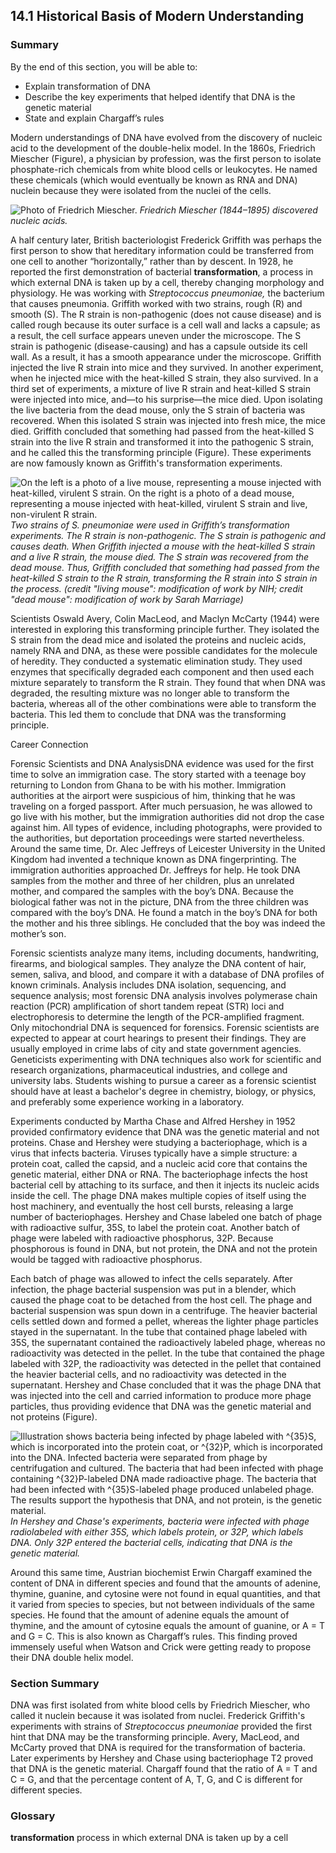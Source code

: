 ##  14.1 Historical Basis of Modern Understanding 

### Summary

By the end of this section, you will be able to: 

  - Explain transformation of DNA
  - Describe the key experiments that helped identify that DNA is the genetic material
  - State and explain Chargaff’s rules

Modern understandings of DNA have evolved from the discovery of nucleic acid to the development of the double-helix model. In the 1860s, Friedrich Miescher (Figure), a physician by profession, was the first person to isolate phosphate-rich chemicals from white blood cells or leukocytes. He named these chemicals (which would eventually be known as RNA and DNA) nuclein because they were isolated from the nuclei of the cells.

![Photo of Friedrich Miescher.][1] _Friedrich Miescher (1844–1895) discovered nucleic acids._

A half century later, British bacteriologist Frederick Griffith was perhaps the first person to show that hereditary information could be transferred from one cell to another “horizontally,” rather than by descent. In 1928, he reported the first demonstration of bacterial **transformation**, a process in which external DNA is taken up by a cell, thereby changing morphology and physiology. He was working with _Streptococcus pneumoniae,_ the bacterium that causes pneumonia. Griffith worked with two strains, rough (R) and smooth (S). The R strain is non-pathogenic (does not cause disease) and is called rough because its outer surface is a cell wall and lacks a capsule; as a result, the cell surface appears uneven under the microscope. The S strain is pathogenic (disease-causing) and has a capsule outside its cell wall. As a result, it has a smooth appearance under the microscope. Griffith injected the live R strain into mice and they survived. In another experiment, when he injected mice with the heat-killed S strain, they also survived. In a third set of experiments, a mixture of live R strain and heat-killed S strain were injected into mice, and—to his surprise—the mice died. Upon isolating the live bacteria from the dead mouse, only the S strain of bacteria was recovered. When this isolated S strain was injected into fresh mice, the mice died. Griffith concluded that something had passed from the heat-killed S strain into the live R strain and transformed it into the pathogenic S strain, and he called this the transforming principle (Figure). These experiments are now famously known as Griffith's transformation experiments.

![On the left is a photo of a live mouse, representing a mouse injected with heat-killed, virulent S strain. On the right is a photo of a dead mouse, representing a mouse injected with heat-killed, virulent S strain and live, non-virulent R strain.][2] _Two strains of _S. pneumoniae_ were used in Griffith’s transformation experiments. The R strain is non-pathogenic. The S strain is pathogenic and causes death. When Griffith injected a mouse with the heat-killed S strain and a live R strain, the mouse died. The S strain was recovered from the dead mouse. Thus, Griffith concluded that something had passed from the heat-killed S strain to the R strain, transforming the R strain into S strain in the process. (credit "living mouse": modification of work by NIH; credit "dead mouse": modification of work by Sarah Marriage)_

Scientists Oswald Avery, Colin MacLeod, and Maclyn McCarty (1944) were interested in exploring this transforming principle further. They isolated the S strain from the dead mice and isolated the proteins and nucleic acids, namely RNA and DNA, as these were possible candidates for the molecule of heredity. They conducted a systematic elimination study. They used enzymes that specifically degraded each component and then used each mixture separately to transform the R strain. They found that when DNA was degraded, the resulting mixture was no longer able to transform the bacteria, whereas all of the other combinations were able to transform the bacteria. This led them to conclude that DNA was the transforming principle.

Career Connection

Forensic Scientists and DNA AnalysisDNA evidence was used for the first time to solve an immigration case. The story started with a teenage boy returning to London from Ghana to be with his mother. Immigration authorities at the airport were suspicious of him, thinking that he was traveling on a forged passport. After much persuasion, he was allowed to go live with his mother, but the immigration authorities did not drop the case against him. All types of evidence, including photographs, were provided to the authorities, but deportation proceedings were started nevertheless. Around the same time, Dr. Alec Jeffreys of Leicester University in the United Kingdom had invented a technique known as DNA fingerprinting. The immigration authorities approached Dr. Jeffreys for help. He took DNA samples from the mother and three of her children, plus an unrelated mother, and compared the samples with the boy’s DNA. Because the biological father was not in the picture, DNA from the three children was compared with the boy’s DNA. He found a match in the boy’s DNA for both the mother and his three siblings. He concluded that the boy was indeed the mother’s son.

Forensic scientists analyze many items, including documents, handwriting, firearms, and biological samples. They analyze the DNA content of hair, semen, saliva, and blood, and compare it with a database of DNA profiles of known criminals. Analysis includes DNA isolation, sequencing, and sequence analysis; most forensic DNA analysis involves polymerase chain reaction (PCR) amplification of short tandem repeat (STR) loci and electrophoresis to determine the length of the PCR-amplified fragment. Only mitochondrial DNA is sequenced for forensics. Forensic scientists are expected to appear at court hearings to present their findings. They are usually employed in crime labs of city and state government agencies. Geneticists experimenting with DNA techniques also work for scientific and research organizations, pharmaceutical industries, and college and university labs. Students wishing to pursue a career as a forensic scientist should have at least a bachelor's degree in chemistry, biology, or physics, and preferably some experience working in a laboratory.

Experiments conducted by Martha Chase and Alfred Hershey in 1952 provided confirmatory evidence that DNA was the genetic material and not proteins. Chase and Hershey were studying a bacteriophage, which is a virus that infects bacteria. Viruses typically have a simple structure: a protein coat, called the capsid, and a nucleic acid core that contains the genetic material, either DNA or RNA. The bacteriophage infects the host bacterial cell by attaching to its surface, and then it injects its nucleic acids inside the cell. The phage DNA makes multiple copies of itself using the host machinery, and eventually the host cell bursts, releasing a large number of bacteriophages. Hershey and Chase labeled one batch of phage with radioactive sulfur, 35S, to label the protein coat. Another batch of phage were labeled with radioactive phosphorus, 32P. Because phosphorous is found in DNA, but not protein, the DNA and not the protein would be tagged with radioactive phosphorus.

Each batch of phage was allowed to infect the cells separately. After infection, the phage bacterial suspension was put in a blender, which caused the phage coat to be detached from the host cell. The phage and bacterial suspension was spun down in a centrifuge. The heavier bacterial cells settled down and formed a pellet, whereas the lighter phage particles stayed in the supernatant. In the tube that contained phage labeled with 35S, the supernatant contained the radioactively labeled phage, whereas no radioactivity was detected in the pellet. In the tube that contained the phage labeled with 32P, the radioactivity was detected in the pellet that contained the heavier bacterial cells, and no radioactivity was detected in the supernatant. Hershey and Chase concluded that it was the phage DNA that was injected into the cell and carried information to produce more phage particles, thus providing evidence that DNA was the genetic material and not proteins (Figure).

![Illustration shows bacteria being infected by phage labeled with ^{35}S, which is incorporated into the protein coat, or ^{32}P, which is incorporated into the DNA. Infected bacteria were separated from phage by centrifugation and cultured. The bacteria that had been infected with phage containing ^{32}P-labeled DNA made radioactive phage. The bacteria that had been infected with ^{35}S-labeled phage produced unlabeled phage. The results support the hypothesis that DNA, and not protein, is the genetic material.][3] _In Hershey and Chase's experiments, bacteria were infected with phage radiolabeled with either 35S, which labels protein, or 32P, which labels DNA. Only 32P entered the bacterial cells, indicating that DNA is the genetic material._

Around this same time, Austrian biochemist Erwin Chargaff examined the content of DNA in different species and found that the amounts of adenine, thymine, guanine, and cytosine were not found in equal quantities, and that it varied from species to species, but not between individuals of the same species. He found that the amount of adenine equals the amount of thymine, and the amount of cytosine equals the amount of guanine, or A = T and G = C. This is also known as Chargaff’s rules. This finding proved immensely useful when Watson and Crick were getting ready to propose their DNA double helix model.

### Section Summary

DNA was first isolated from white blood cells by Friedrich Miescher, who called it nuclein because it was isolated from nuclei. Frederick Griffith's experiments with strains of _Streptococcus pneumoniae_ provided the first hint that DNA may be the transforming principle. Avery, MacLeod, and McCarty proved that DNA is required for the transformation of bacteria. Later experiments by Hershey and Chase using bacteriophage T2 proved that DNA is the genetic material. Chargaff found that the ratio of A = T and C = G, and that the percentage content of A, T, G, and C is different for different species.

### Glossary

**transformation** process in which external DNA is taken up by a cell

   [1]: https://cnx.org/resources/1dae44ae5fdca5594f5d9abc7d426c5d7419c888/Figure_14_01_01.jpg
   [2]: https://cnx.org/resources/2dcc0866fcb6e0490e9407926109c4f4d3b2ab95/Figure_14_01_02.jpg
   [3]: https://cnx.org/resources/eb69bf6e0e233a238203f076f476099cf46574fe/Figure_14_01_03.jpg

